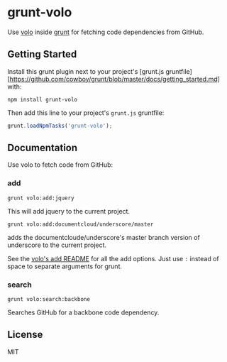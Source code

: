 # grunt-volo

Use [volo](https://github.com/volojs) inside
[grunt](https://github.com/cowboy/grunt) for fetching code dependencies from
GitHub.

## Getting Started

Install this grunt plugin next to your project's
[grunt.js gruntfile][https://github.com/cowboy/grunt/blob/master/docs/getting_started.md] with:

    npm install grunt-volo

Then add this line to your project's `grunt.js` gruntfile:

```javascript
grunt.loadNpmTasks('grunt-volo');
```

## Documentation

Use volo to fetch code from GitHub:

### add

    grunt volo:add:jquery

This will add jquery to the current project.

    grunt volo:add:documentcloud/underscore/master

adds the documentcloude/underscore's master branch version of underscore to
the current project.

See the [volo's add README](https://github.com/volojs/volo/blob/master/commands/add/doc.md)
for all the add options. Just use `:` instead of space to separate arguments
for grunt.

### search

    grunt volo:search:backbone

Searches GitHub for a backbone code dependency.

## License

MIT
